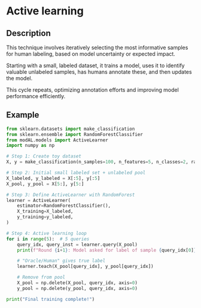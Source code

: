 # Active learning

## Description

This technique involves iteratively selecting the most informative samples for human labeling, based on model uncertainty or expected impact.

Starting with a small, labeled dataset, it trains a model, uses it to identify valuable unlabeled samples, has humans annotate these, and then updates the model.

This cycle repeats, optimizing annotation efforts and improving model performance efficiently.

## Example

```python
from sklearn.datasets import make_classification
from sklearn.ensemble import RandomForestClassifier
from modAL.models import ActiveLearner
import numpy as np

# Step 1: Create toy dataset
X, y = make_classification(n_samples=100, n_features=5, n_classes=2, random_state=42)

# Step 2: Initial small labeled set + unlabeled pool
X_labeled, y_labeled = X[:5], y[:5]
X_pool, y_pool = X[5:], y[5:]

# Step 3: Define ActiveLearner with RandomForest
learner = ActiveLearner(
    estimator=RandomForestClassifier(),
    X_training=X_labeled,
    y_training=y_labeled,
)

# Step 4: Active learning loop
for i in range(5):  # 5 queries
    query_idx, query_inst = learner.query(X_pool)
    print(f"Round {i+1}: Model asked for label of sample {query_idx[0]}")

    # "Oracle/Human" gives true label
    learner.teach(X_pool[query_idx], y_pool[query_idx])

    # Remove from pool
    X_pool = np.delete(X_pool, query_idx, axis=0)
    y_pool = np.delete(y_pool, query_idx, axis=0)

print("Final training complete!")
```
